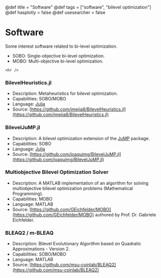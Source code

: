 @def title = "Software"
@def tags = ["software", "bilevel optimization"]
@def hasplotly = false
@def usesearcher = false

# Software

Some interest software related to bi-level optimization.

- SOBO: Single-objective bi-level optimization.
- MOBO: Multi-objective bi-level optimization.

~~~
<hr />
~~~

### BilevelHeuristics.jl

- Description: Metaheuristics for bilevel optimization.
- Capabilities: SOBO/MOBO
- Language: [Julia](https://julialang.org/)
- Source: [https://github.com/jmejia8/BilevelHeuristics.jl](https://github.com/jmejia8/BilevelHeuristics.jl)

### BilevelJuMP.jl

- Description: A bilevel optimization extension of the [JuMP](https://github.com/JuMP-dev/JuMP.jl) package.
- Capabilities: SOBO
- Language: [Julia](https://julialang.org/)
- Source: [https://github.com/joaquimg/BilevelJuMP.jl](https://github.com/joaquimg/BilevelJuMP.jl)

### Multiobjective Bilevel Optimization Solver

- Description: A MATLAB implementation of an algorithm for solving multiobjective bilevel optimization problems (Mathematical Programming).
- Capabilities: MOBO
- Language: MATLAB
- Source: [https://github.com/GEichfelder/MOBO](https://github.com/GEichfelder/MOBO) authored by  Prof. Dr. Gabriele Eichfelder.

### BLEAQ2 / m-BLEAQ

- Description: Bilevel Evolutionary Algorithm based on Quadratic Approximations - Version 2.
- Capabilities: SOBO/MOBO
- Language: MATLAB
- Source: [https://github.com/msu-coinlab/BLEAQ2](https://github.com/msu-coinlab/BLEAQ2)

